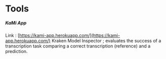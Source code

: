 # Tools

##### KaMi App
Link : [https://kami-app.herokuapp.com/](https://kami-app.herokuapp.com/)
Kraken Model Inspector ; evaluates the success of a transcription task comparing a correct transcription (reference) and a prediction.